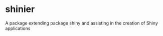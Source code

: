 shinier
=======

A package extending package shiny and assisting in the creation of Shiny applications
